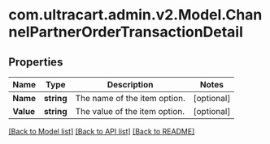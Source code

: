 
# com.ultracart.admin.v2.Model.ChannelPartnerOrderTransactionDetail

## Properties

Name | Type | Description | Notes
------------ | ------------- | ------------- | -------------
**Name** | **string** | The name of the item option. | [optional] 
**Value** | **string** | The value of the item option. | [optional] 

[[Back to Model list]](../README.md#documentation-for-models)
[[Back to API list]](../README.md#documentation-for-api-endpoints)
[[Back to README]](../README.md)

